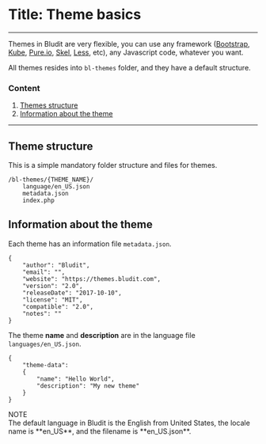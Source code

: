 # Title: Theme basics
<!-- Position: 1 -->
---
Themes in Bludit are very flexible, you can use any framework ([Bootstrap](http://getbootstrap.com/), [Kube](http://imperavi.com/kube/), [Pure.io](purecss.io), [Skel](https://github.com/n33/skel), [Less](http://lesscss.org/), etc), any Javascript code, whatever you want.

All themes resides into `bl-themes` folder, and they have a default structure.

### Content
1. [Themes structure](#structure)
2. [Information about the theme](#information)

---

## <a id="structure"></a> Theme structure
This is a simple mandatory folder structure and files for themes.
```
/bl-themes/{THEME_NAME}/
	language/en_US.json
	metadata.json
	index.php
```

## <a id="information"></a> Information about the theme
Each theme has an information file `metadata.json`.
```
{
	"author": "Bludit",
	"email": "",
	"website": "https://themes.bludit.com",
	"version": "2.0",
	"releaseDate": "2017-10-10",
	"license": "MIT",
	"compatible": "2.0",
	"notes": ""
}
```

The theme **name** and **description** are in the language file `languages/en_US.json`.
```
{
	"theme-data":
	{
		"name": "Hello World",
		"description": "My new theme"
	}
}
```

<div markdown="1" class="note">
<div class="note-title">NOTE</div>
The default language in Bludit is the English from United States, the locale name is **en_US**, and the filename is **en_US.json**.
</div>
